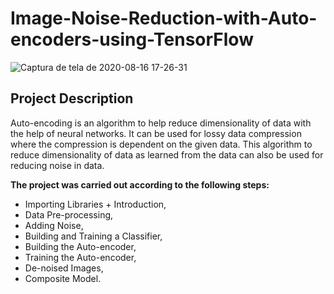 # Image-Noise-Reduction-with-Auto-encoders-using-TensorFlow

![Captura de tela de 2020-08-16 17-26-31](https://user-images.githubusercontent.com/65929471/90343318-c2fbad00-dfe5-11ea-90d5-3ba0803f0366.png)

## Project Description
Auto-encoding is an algorithm to help reduce dimensionality of data with the help of neural networks. It can be used for lossy data compression where the compression is dependent on the given data. This algorithm to reduce dimensionality of data as learned from the data can also be used for reducing noise in data.

**The project was carried out according to the following steps:**
- Importing Libraries + Introduction,
- Data Pre-processing,
- Adding Noise,
- Building and Training a Classifier,
- Building the Auto-encoder,
- Training the Auto-encoder,
- De-noised Images,
- Composite Model.
